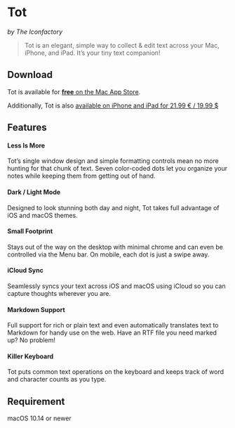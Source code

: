 # Tot
_by The Iconfactory_

> Tot is an elegant, simple way to collect & edit text across your Mac, iPhone, and iPad. It’s your tiny text companion!

## Download
Tot is available for [__free__ on the Mac App Store](https://apps.apple.com/app/tot/id1491071483).

Additionally, Tot is also [available on iPhone and iPad for 21.99 € / 19.99 $](https://apps.apple.com/app/tot-pocket/id1498235191)

## Features

#### Less Is More

Tot’s single window design and simple formatting controls mean no more hunting for that chunk of text. Seven color-coded dots let you organize your notes while keeping them from getting out of hand.


#### Dark / Light Mode

Designed to look stunning both day and night, Tot takes full advantage of iOS and macOS themes.


#### Small Footprint

Stays out of the way on the desktop with minimal chrome and can even be controlled via the Menu bar. On mobile, each dot is just a swipe away.


#### iCloud Sync

Seamlessly syncs your text across iOS and macOS using iCloud so you can capture thoughts wherever you are.

#### Markdown Support

Full support for rich or plain text and even automatically translates text to Markdown for handy use on the web. Have an RTF file you need marked up? No problem!


#### Killer Keyboard

Tot puts common text operations on the keyboard and keeps track of word and character counts as you type.

## Requirement
macOS 10.14 or newer